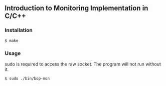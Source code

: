 ## Introduction to Monitoring Implementation in C/C++


### Installation

```
$ make
```

### Usage

sudo is required to access the raw socket. The program will not run without it.
```
$ sudo ./bin/bop-mon
```